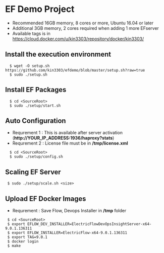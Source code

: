 # EF Demo Project

- Recommended 16GB memory, 8 cores or more, Ubuntu 16.04 or later
- Additional 3GB memory, 2 cores required when adding 1 more EFserver
- Available tags is in https://cloud.docker.com/u/kin3303/repository/docker/kin3303/

## Install the execution environment

```console
  $ wget -O setup.sh  https://github.com/kin3303/efdemo/blob/master/setup.sh?raw=true
  $ sudo ./setup.sh
```

## Install EF Packages

```console
  $ cd <SourceRoot>
  $ sudo ./setup/start.sh
```

## Auto Configuration

- Requrement 1 : This is available after server activation (**http://YOUR_IP_ADDRESS:1936/haproxy?stats**)
- Requrement 2 : License file must be in **/tmp/license.xml**
```console
  $ cd <SourceRoot>
  $ sudo ./setup/config.sh
```

## Scaling EF Server

```console
 $ sudo ./setup/scale.sh <size>
```

## Upload EF Docker Images

- Requrement : Save Flow, Devops Installer in **/tmp** folder

```console
 $ cd <SourceRoot>
 $ export EFLOW_DEV_INSTALLER=ElectricFlowDevOpsInsightServer-x64-9.0.1.136311
 $ export EFLOW_INSTALLER=ElectricFlow-x64-9.0.1.136311
 $ export TAG=9.0.1
 $ docker login
 $ make
``` 

